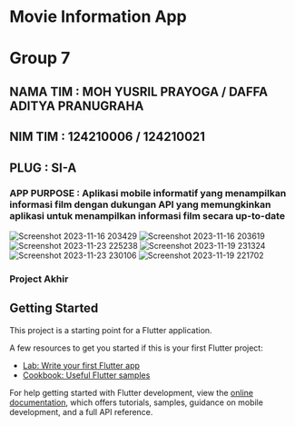 # Movie Information App

#  Group 7 
## NAMA TIM : MOH YUSRIL PRAYOGA / DAFFA ADITYA PRANUGRAHA
## NIM TIM  : 124210006 / 124210021
 
## PLUG : SI-A

### APP PURPOSE : Aplikasi mobile informatif yang menampilkan informasi film dengan dukungan API yang memungkinkan aplikasi untuk menampilkan informasi film secara up-to-date

![Screenshot 2023-11-16 203429](https://github.com/yusrilprayoga-code/Movie-Tmdb-App/assets/108702211/add17909-f613-4110-8397-53de10cbf74d)
![Screenshot 2023-11-16 203619](https://github.com/yusrilprayoga-code/Movie-Tmdb-App/assets/108702211/95efba88-b4fb-48eb-bd03-1e2413837913)
![Screenshot 2023-11-23 225238](https://github.com/yusrilprayoga-code/Movie-Tmdb-App/assets/108702211/1490ebbb-b98c-455c-8444-27a490bc88da)
![Screenshot 2023-11-19 231324](https://github.com/yusrilprayoga-code/Movie-Tmdb-App/assets/108702211/e5f5ad2a-3200-4189-a67e-31d6b65042d8)
![Screenshot 2023-11-23 230106](https://github.com/yusrilprayoga-code/Movie-Tmdb-App/assets/108702211/72b1c875-8601-4ba5-a681-e5227682e820)
![Screenshot 2023-11-19 221702](https://github.com/yusrilprayoga-code/Movie-Tmdb-App/assets/108702211/407a1d69-33d9-4869-a7dc-83110d8bcd5c)

### Project Akhir

## Getting Started

This project is a starting point for a Flutter application.

A few resources to get you started if this is your first Flutter project:

- [Lab: Write your first Flutter app](https://docs.flutter.dev/get-started/codelab)
- [Cookbook: Useful Flutter samples](https://docs.flutter.dev/cookbook)

For help getting started with Flutter development, view the
[online documentation](https://docs.flutter.dev/), which offers tutorials,
samples, guidance on mobile development, and a full API reference.
